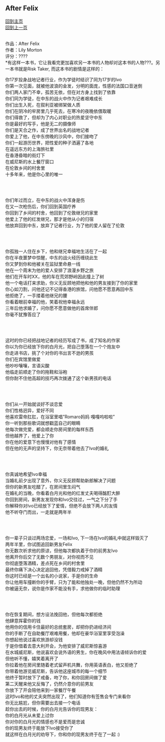 ## After Felix
[回到主页](https://boheme130.github.io/Fiction.git.io/) <br>
[回到上一页](https://boheme130.github.io/LilyMorton.git.io/)
<br>
<br>




作品：After Felix <br>
作者：Lily Morton <br>
评分：???? <br>
*有这样一本书，它让我看完更加喜欢另一本书的人物却对这本书的人物???。另一本书就是Risk Taker, 而这本书的剧情是这样的： <br>

你17岁投身战地记者行业，作为学徒时结识了同为17岁的Ivo <br>
你第一次见面，就被他波浪的金发，分明的面庞，性感的法国口音迷倒 <br>
你们两人家门不幸，孤苦无依，但在对方身上找到了依靠 <br>
你们同为学徒，在中东的战火中作为记者艰难成长 <br>
你们出生入死，在叙利亚被绑架做人质 <br>
你们在阴冷的牢房里几乎死去，在寒冷的夜晚依偎取暖 <br>
你们得救了，但却为了内心对职业的热爱坚守中东 <br>
你是最好的写手，他是无二的摄像师 <br>
你们是天合之作，成了世界出名的战地记者 <br>
你爱上了他，在中东傍晚的沙风中，你们接吻了 <br>
你们一起游历世界，把性爱的种子洒遍了各地 <br>
在遥远东方的上海旅社里 <br>
在香港昏暗的街灯下 <br>
在威尼斯的水上餐厅窗口 <br>
在伦敦乡间的村舍里 <br>
十多年来，他是你心里的唯一 <br>

 <br> <br>
 
你们年过而立，在中东的战火中浑身是伤 <br>
在又一次枪伤后，你们回到英国疗养 <br>
你回到了乡间的村舍，他回到了伦敦继兄的家里 <br>
他爱上了他的红发继兄，那才是他从小的归宿 <br>
他放弃回到中东，放弃了记者行业，为了他的爱人留在了伦敦 <br>

 <br> <br>

你孤独一人住在乡下，他和继兄幸福地生活在了一起 <br>
你在半夜噩梦中惊醒，中东的战火经历缠绕此生 <br>
你又梦到你和他被关在监狱里命悬一线 <br>
他在一个周末为他的爱人安排了浪漫乡野之旅 <br>
他们在开车时XX，他的车在荒郊野岭因此撞上了树 <br>
他一个电话打来求助，你义无反顾地把他和他的男友接到了你的家里 <br>
你心如刀割，问他还记不记得香港的旅馆，问他愿不愿意再回中东 <br>
他拒绝了，一手搂着他继兄的腰 <br>
你看着眼前幸福的他，笑着祝他幸福永远 <br>
三年后他求婚了，问你愿不愿意做他的首席伴郎 <br>
你毫不犹豫答应了 <br>

 <br> <br>

这时的你已经把战地记者的经历写成了书，成了知名的作家 <br>
你以为你已经放下你的白月光，把自己堕落在一个个炮友中 <br>
你走进书店，挑了个对你的书出言不逊的男孩 <br>
你们在宾馆里做爱 <br>
他吵吵嚷嚷，言语尖酸 <br>
他临走前顺走了你的拖鞋和浴袍 <br>
但你耐不住他高超的技巧再次拨通了这个新男孩的电话 <br>

 <br> <br>

你们从一开始就谈好不谈恋爱 <br>
你们性格迥异，爱好不同 <br>
他喜欢雷帝肛肛，在浴室里唱”Romaro妈妈 嘎嘎呜啦啦” <br>
你一听到那些歌词就想戳蓝自己的眼睛 <br>
他每次做完爱，都会顺走你房间里的每样东西 <br>
但他越界了，他爱上了你 <br>
你在他的爱意下也慢慢对他有了感情 <br>
但在他的无声的坚持下，你无奈带着他去了Ivo的婚礼 <br>

 <br> <br>

你真诚地希望Ivo幸福 <br>
当婚礼前夕出现了意外，你义无反顾帮助新郎解决了问题 <br>
但你的新男友吃醋了，在房间里生闷气 <br>
在婚礼的当晚，你看着白月光和他的红发丈夫喝得酩酊大醉 <br>
你回到房间，新男友发现你和Ivo交往过，一气之下分了手 <br>
你解释你对Ivo已经放下了爱情，但绝不会放下两人的友情 <br>
他不听夺门而出，一走就是两年半 <br>

 <br> <br>

你一辈子只谈过两场恋爱，一场和Ivo, 下一场在Ivo的婚礼中就这样毁灭了 <br>
两年半里，你试图追回新男友Felix <br>
你无数次祈求他的原谅，但他每次都执着于你的前男友Ivo <br>
他离开你后交了无数个男朋友，对你视而不见 <br>
你彻底堕落酒精，差点死在乡间的村舍里 <br>
最终你痛下决心决定追回他，凭借毅力戒掉了酒精 <br>
你这时已经是一个出名的小说家，手是你的生命 <br>
你让他用车撞断你的手臂，只为了能和他独处一晚，但他仍然不为所动 <br>
你被逼无奈，说你是作家不能没有手，求他做你的临时助理 <br>

 <br> <br>

你在恢复期间，想方设法挽回他，但他每次都拒绝 <br>
他肆意挥霍你的钱 <br>
他用你的信用卡住最好的总统套房，却把你扔进经济间 <br>
你的手断了在自助餐厅艰难用餐，他却在豪华浴室里享受泡澡 <br>
你想起他说过喜欢旅游却没钱 <br>
于是你借着去意大利开会，为他安排了威尼斯惊喜游 <br>
在水城威尼斯，他说喜欢会说外语的男生，你在晚风中用法语倾诉你的爱 <br>
但他听不懂，嬉笑着离开了 <br>
你拉着他在房间里随着老式留声机共舞，你用英语表白，他又拒绝了 <br>
你带着他游览威尼斯，告诉他这座城市的每一个细节 <br>
他终于暂时放下了戒备，吻了你，和你回房间做了爱 <br>
第二天醒来他又反悔了，仍然介意你的前男友 <br>
你放下了开会陪他来到一家餐厅午餐 <br>
这时Ivo和他的丈夫突然出现了，他们知道你有签售会专门来看你 <br>
你无比尴尬，但你需要出去接一个电话 <br>
趁你出去的时候，你的白月光告诉你的现男友： <br>
你的白月光从未爱上过你 <br>
你对你的白月光的情感也不是爱而是忠诚 <br>
你的现男友终于能放下Ivo接受你了 <br>
就这样在白月光的劝导下，你和你的现男友终于在了一起 :) <br>

